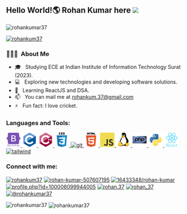 <h2> Hello World!🌎 Rohan Kumar here <img src="https://raw.githubusercontent.com/iampavangandhi/iampavangandhi/master/gifs/Hi.gif" width="30px"></h2>

<p align="left"> <img src="https://komarev.com/ghpvc/?username=rohankumar37&label=Profile%20views&color=blue&style=flat" alt="rohankumar37" /> </p>
<p align="left"> <a href="https://twitter.com/rohankum37" target="blank"><img src="https://img.shields.io/twitter/follow/rohankum37?logo=twitter&style=for-the-badge" alt="rohankum37" /></a> </p>


<h3> 👨🏻‍💻 &nbsp;About Me </h3>

- 🎓 &nbsp; Studying ECE at Indian Institute of Information Technology Surat (2023).
- 💻 &nbsp; Exploring new technologies and developing software solutions.
- 🌱 &nbsp; Learning ReactJS and DSA.
- 📫 &nbsp; You can mail me at rohankum.37@gmail.com
- ⚡ &nbsp; Fun fact: I love cricket.


<h3 align="left">Languages and Tools:</h3>
<p align="left"> <a href="https://getbootstrap.com" target="_blank" rel="noreferrer"> <img src="https://raw.githubusercontent.com/devicons/devicon/master/icons/bootstrap/bootstrap-plain-wordmark.svg" alt="bootstrap" width="40" height="40"/> </a> <a href="https://www.cprogramming.com/" target="_blank" rel="noreferrer"> <img src="https://raw.githubusercontent.com/devicons/devicon/master/icons/c/c-original.svg" alt="c" width="40" height="40"/> </a> <a href="https://www.w3schools.com/cpp/" target="_blank" rel="noreferrer"> <img src="https://raw.githubusercontent.com/devicons/devicon/master/icons/cplusplus/cplusplus-original.svg" alt="cplusplus" width="40" height="40"/> </a> <a href="https://www.w3schools.com/css/" target="_blank" rel="noreferrer"> <img src="https://raw.githubusercontent.com/devicons/devicon/master/icons/css3/css3-original-wordmark.svg" alt="css3" width="40" height="40"/> </a> <a href="https://git-scm.com/" target="_blank" rel="noreferrer"> <img src="https://www.vectorlogo.zone/logos/git-scm/git-scm-icon.svg" alt="git" width="40" height="40"/> </a> <a href="https://www.w3.org/html/" target="_blank" rel="noreferrer"> <img src="https://raw.githubusercontent.com/devicons/devicon/master/icons/html5/html5-original-wordmark.svg" alt="html5" width="40" height="40"/> </a> <a href="https://developer.mozilla.org/en-US/docs/Web/JavaScript" target="_blank" rel="noreferrer"> <img src="https://raw.githubusercontent.com/devicons/devicon/master/icons/javascript/javascript-original.svg" alt="javascript" width="40" height="40"/> </a> <a href="https://www.linux.org/" target="_blank" rel="noreferrer"> <img src="https://raw.githubusercontent.com/devicons/devicon/master/icons/linux/linux-original.svg" alt="linux" width="40" height="40"/> </a> <a href="https://www.php.net" target="_blank" rel="noreferrer"> <img src="https://raw.githubusercontent.com/devicons/devicon/master/icons/php/php-original.svg" alt="php" width="40" height="40"/> </a> <a href="https://www.python.org" target="_blank" rel="noreferrer"> <img src="https://raw.githubusercontent.com/devicons/devicon/master/icons/python/python-original.svg" alt="python" width="40" height="40"/> </a> <a href="https://reactjs.org/" target="_blank" rel="noreferrer"> <img src="https://raw.githubusercontent.com/devicons/devicon/master/icons/react/react-original-wordmark.svg" alt="react" width="40" height="40"/> </a> <a href="https://tailwindcss.com/" target="_blank" rel="noreferrer"> <img src="https://www.vectorlogo.zone/logos/tailwindcss/tailwindcss-icon.svg" alt="tailwind" width="40" height="40"/> </a> </p>
  

<h3 align="left">Connect with me:</h3>
<p align="left">
<a href="https://twitter.com/rohankum37" target="blank"><img align="center" src="https://raw.githubusercontent.com/rahuldkjain/github-profile-readme-generator/master/src/images/icons/Social/twitter.svg" alt="rohankum37" height="30" width="40" /></a>
<a href="https://linkedin.com/in/rohan-kumar-507607195" target="blank"><img align="center" src="https://raw.githubusercontent.com/rahuldkjain/github-profile-readme-generator/master/src/images/icons/Social/linked-in-alt.svg" alt="rohan-kumar-507607195" height="30" width="40" /></a>
<a href="https://stackoverflow.com/users/16433348/rohan-kumar" target="blank"><img align="center" src="https://raw.githubusercontent.com/rahuldkjain/github-profile-readme-generator/master/src/images/icons/Social/stack-overflow.svg" alt="16433348/rohan-kumar" height="30" width="40" /></a>
<a href="https://fb.com/profile.php?id=100006099944005" target="blank"><img align="center" src="https://raw.githubusercontent.com/rahuldkjain/github-profile-readme-generator/master/src/images/icons/Social/facebook.svg" alt="profile.php?id=100006099944005" height="30" width="40" /></a>
<a href="https://instagram.com/rohan.37" target="blank"><img align="center" src="https://raw.githubusercontent.com/rahuldkjain/github-profile-readme-generator/master/src/images/icons/Social/instagram.svg" alt="rohan.37" height="30" width="40" /></a>
<a href="https://www.codechef.com/users/rohan_37" target="blank"><img align="center" src="https://cdn.jsdelivr.net/npm/simple-icons@3.1.0/icons/codechef.svg" alt="rohan_37" height="30" width="40" /></a>
<a href="https://www.hackerearth.com/@rohankumar37" target="blank"><img align="center" src="https://raw.githubusercontent.com/rahuldkjain/github-profile-readme-generator/master/src/images/icons/Social/hackerearth.svg" alt="@rohankumar37" height="30" width="40" /></a>
</p>



<p><img align="left" src="https://github-readme-stats.vercel.app/api/top-langs?username=rohankumar37&show_icons=true&theme=tokyonight&locale=en&layout=compact" alt="rohankumar37" /></p>

<p>&nbsp;<img align="center" src="https://github-readme-stats.vercel.app/api?username=rohankumar37&show_icons=true&theme=tokyonight&locale=en" alt="rohankumar37" /></p>
